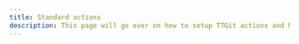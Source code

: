 ```yaml
---
title: Standard actions
description: This page will go over on how to setup TTGit actions and how you can use them with your repository
---
```

